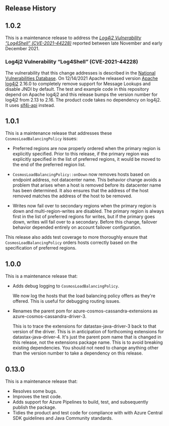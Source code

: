## Release History

## 1.0.2

This is a maintenance release to address the [*Log4j2 Vulnerability “Log4Shell” (CVE-2021-44228)*][1] reported between
late November and early December 2021. 

### Log4j2 Vulnerability “Log4Shell” (CVE-2021-44228)

The vulnerability that this change addresses is described in the [National Vulnerabilities Database][2]. On 12/14/2021
Apache released version [Apache log4j2][3] 2.16.0 to completely remove support for Message Lookups and disable JNDI by
default. The test and example code in this repository depend on Apache log4j2 and this release bumps the version
number for log4j2 from 2.13 to 2.16. The product code takes no dependency on log4j2. It uses [slf4j-api][4] instead.

[1]: https://nvd.nist.gov/vuln/detail/CVE-2021-44228
[2]: https://nvd.nist.gov/
[3]: https://github.com/apache/logging-log4j2
[4]: http://www.slf4j.org

## 1.0.1

This is a maintenance release that addresses these `CosmosLoadBalancingPolicy` issues:

- Preferred regions are now properly ordered when the primary region is explicitly specified.
  Prior to this release, if the primary region was explicitly specified in the list of preferred regions, it would be 
  moved to the end of the preferred region list.

- `CosmosLoadBalancingPolicy::onDown` now removes hosts based on endpoint address, not datacenter name.
   This behavior change avoids a problem that arises when a host is removed before its datacenter name has been
   determined. It also ensures that the address of the host removed matches the address of the host to be
   removed.

- Writes now fail over to secondary regions when the primary region is down and multi-region-writes are disabled.
  The primary region is always first in the list of preferred regions for writes, but if the primary goes down, 
  writes will fail over to a secondary. Before this change, failover behavior depended entirely on account failover 
  configuration. 

This release also adds test coverage to more thoroughly ensure that `CosmosLoadBalancingPolicy` orders hosts correctly 
based on the specification of preferred regions.

## 1.0.0

This is a maintenance release that:

* Adds debug logging to `CosmosLoadBalancingPolicy`.
  
  We now log the hosts that the load balancing policy offers as they're offered. This is useful for debugging routing 
  issues.

* Renames the parent pom for azure-cosmos-cassandra-extensions as azure-cosmos-cassandra-driver-3.

  This is to trace the extensions for datastax-java-driver-3 back to that version of the driver. This is in anticipation
  of forthcoming extensions for datastax-java-driver-4. It's just the parent pom name that is changed in this release, 
  not the extensions package name. This is to avoid breaking existing dependencies. You should not need to change 
  anything other than the version number to take a dependency on this release.
  
## 0.13.0

This is a maintenance release that:

* Resolves some bugs.
* Improves the test code.
* Adds support for Azure Pipelines to build, test, and subsequently publish the package.
* Tidies the product and test code for compliance with with Azure Central SDK guidelines and Java Community standards.
